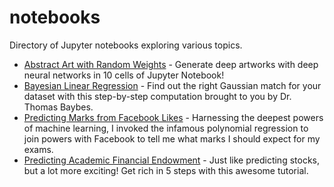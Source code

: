 # notebooks
Directory of Jupyter notebooks exploring various topics.

- [Abstract Art with Random Weights](notebooks/abstract_art_cppn.ipynb) - Generate deep artworks with deep neural networks in 10 cells of Jupyter Notebook!
- [Bayesian Linear Regression](notebooks/bayesian_linear_regression.ipynb) - Find out the right Gaussian match for your dataset with this step-by-step computation brought to you by Dr. Thomas Baybes.
- [Predicting Marks from Facebook Likes](notebooks/predicting_marks_by_facebook_likes.ipynb) - Harnessing the deepest powers of machine learning, I invoked the infamous polynomial regression to join powers with Facebook to tell me what marks I should expect for my exams.
- [Predicting Academic Financial Endowment](notebooks/time_series_introduction.ipynb) - Just like predicting stocks, but a lot more exciting! Get rich in 5 steps with this awesome tutorial.

